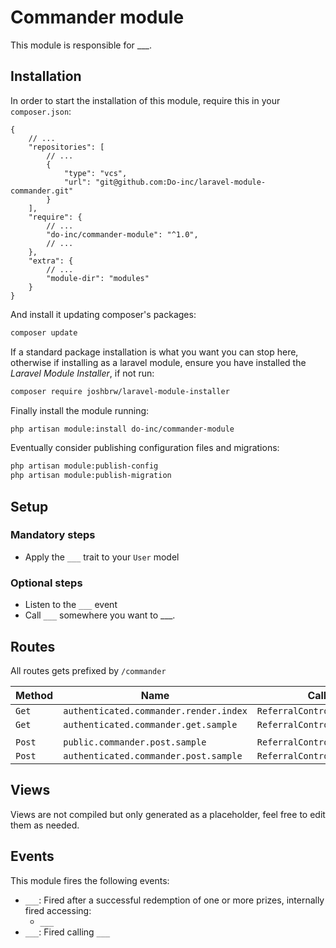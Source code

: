 # Commander module

This module is responsible for ___.

## Installation

In order to start the installation of this module, require this in your `composer.json`:
```json5
{
    // ...
    "repositories": [
        // ...
        {
            "type": "vcs",
            "url": "git@github.com:Do-inc/laravel-module-commander.git"
        }
    ],
    "require": {
        // ...
        "do-inc/commander-module": "^1.0",
        // ...
    },
    "extra": {
        // ...
        "module-dir": "modules"
    }
}
```

And install it updating composer's packages:
```bash
composer update
```

If a standard package installation is what you want you can stop here, otherwise if installing as a laravel module,
ensure you have installed the _Laravel Module Installer_, if not run:
```bash
composer require joshbrw/laravel-module-installer
```

Finally install the module running:
```bash
php artisan module:install do-inc/commander-module
```

Eventually consider publishing configuration files and migrations:
```bash
php artisan module:publish-config
php artisan module:publish-migration
```

## Setup
### Mandatory steps
* Apply the `___` trait to your `User` model

### Optional steps
* Listen to the `___` event
* Call `___` somewhere you want to ___.

## Routes
All routes gets prefixed by `/commander`

| Method | Name                                   | Callback                       | Route     |
|--------|----------------------------------------|--------------------------------|-----------|
| `Get`  | `authenticated.commander.render.index` | `ReferralController@index`     | `/`       |
| `Get`  | `authenticated.commander.get.sample`   | `ReferralController@sample`    | `/sample` |
|        |                                        |                                |           |
| `Post` | `public.commander.post.sample`         | `ReferralController@sample`    | `/sample` |
| `Post` | `authenticated.commander.post.sample`  | `ReferralController@redeemAll` | `/redeem` |

## Views
Views are not compiled but only generated as a placeholder, feel free to edit them as needed.

## Events
This module fires the following events:
* `___`: Fired after a successful redemption of one or more prizes, internally fired accessing:
    * `___`
* `___`: Fired calling `___`
